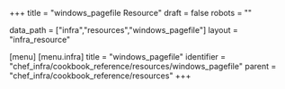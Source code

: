 +++
title = "windows_pagefile Resource"
draft = false
robots = ""

data_path = ["infra","resources","windows_pagefile"]
layout = "infra_resource"


[menu]
  [menu.infra]
    title = "windows_pagefile"
    identifier = "chef_infra/cookbook_reference/resources/windows_pagefile"
    parent = "chef_infra/cookbook_reference/resources"
+++

<!-- The contents of this page are automatically generated from the windows_pagefile.yaml file in the data directory. -->
<!-- To suggest a change, edit the https://github.com/chef/chef/blob/master/lib/chef/resource/windows_pagefile.rb file
      and submit a pull request to the https://github.com/chef/chef repository. -->
